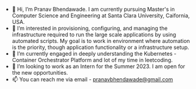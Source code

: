 - 👋 Hi, I’m Pranav Bhendawade. I am currently pursuing Master's in Computer Science and Engineering at Santa Clara University, Caifornia, USA. 
- 👀 I’m interested in provisioning, configuring, and managing the infrastructure required to run the large scale applications by using automated scripts. My goal is to work in environment where automation is the priority, though application functionality or a infrastructure setup.   
- 🌱 I’m currently engaged in deeply understanding the Kubernetes - Container Orchestrator Platform and lot of my time in leetcoding. 
- 💞️ I’m looking to work as an Intern for the Summer 2023. I am open for the new opportunities. 
- 📫 You can reach me via email - pranavbhendawade@gmail.com 

<!---
panu2306/panu2306 is a ✨ special ✨ repository because its `README.md` (this file) appears on your GitHub profile.
You can click the Preview link to take a look at your changes.
--->
